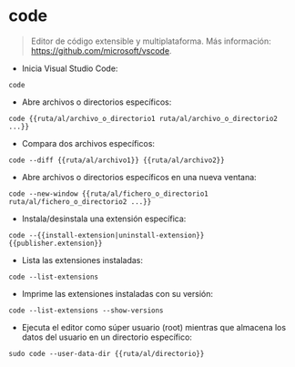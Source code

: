 # code

> Editor de código extensible y multiplataforma.
> Más información: <https://github.com/microsoft/vscode>.

- Inicia Visual Studio Code:

`code`

- Abre archivos o directorios específicos:

`code {{ruta/al/archivo_o_directorio1 ruta/al/archivo_o_directorio2 ...}}`

- Compara dos archivos específicos:

`code --diff {{ruta/al/archivo1}} {{ruta/al/archivo2}}`

- Abre archivos o directorios específicos en una nueva ventana:

`code --new-window {{ruta/al/fichero_o_directorio1 ruta/al/fichero_o_directorio2 ...}}`

- Instala/desinstala una extensión específica:

`code --{{install-extension|uninstall-extension}} {{publisher.extension}}`

- Lista las extensiones instaladas:

`code --list-extensions`

- Imprime las extensiones instaladas con su versión:

`code --list-extensions --show-versions`

- Ejecuta el editor como súper usuario (root) mientras que almacena los datos del usuario en un directorio específico:

`sudo code --user-data-dir {{ruta/al/directorio}}`

